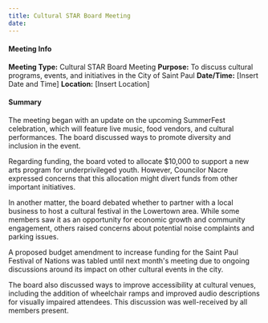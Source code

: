 ```yaml
---
title: Cultural STAR Board Meeting
date: 
---
```

#### Meeting Info
**Meeting Type:** Cultural STAR Board Meeting
**Purpose:** To discuss cultural programs, events, and initiatives in the City of Saint Paul
**Date/Time:** [Insert Date and Time]
**Location:** [Insert Location]

#### Summary
The meeting began with an update on the upcoming SummerFest celebration, which will feature live music, food vendors, and cultural performances. The board discussed ways to promote diversity and inclusion in the event.

Regarding funding, the board voted to allocate $10,000 to support a new arts program for underprivileged youth. However, Councilor Nacre expressed concerns that this allocation might divert funds from other important initiatives.

In another matter, the board debated whether to partner with a local business to host a cultural festival in the Lowertown area. While some members saw it as an opportunity for economic growth and community engagement, others raised concerns about potential noise complaints and parking issues.

A proposed budget amendment to increase funding for the Saint Paul Festival of Nations was tabled until next month's meeting due to ongoing discussions around its impact on other cultural events in the city.

The board also discussed ways to improve accessibility at cultural venues, including the addition of wheelchair ramps and improved audio descriptions for visually impaired attendees. This discussion was well-received by all members present.

